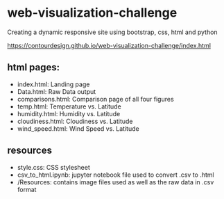 # web-visualization-challenge
Creating a dynamic responsive site using bootstrap, css, html and python

https://contourdesign.github.io/web-visualization-challenge/index.html

## html pages:

- index.html: Landing page
- Data.html: Raw Data output
- comparisons.html: Comparison page of all four figures
- temp.html: Temperature vs. Latitude
- humidity.html: Humidity vs. Latitude
- cloudiness.html: Cloudiness vs. Latitude
- wind_speed.html: Wind Speed vs. Latitude

## resources

- style.css: CSS stylesheet
- csv_to_html.ipynb: jupyter notebook file used to convert .csv to .html
- /Resources: contains image files used as well as the raw data in .csv format
